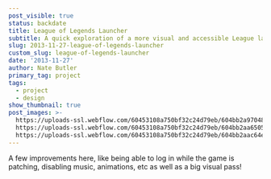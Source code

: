 ```yaml
---
post_visible: true
status: backdate
title: League of Legends Launcher
subtitle: A quick exploration of a more visual and accessible League launcher.
slug: 2013-11-27-league-of-legends-launcher
custom_slug: league-of-legends-launcher
date: '2013-11-27'
author: Nate Butler
primary_tag: project
tags:
  - project
  - design
show_thumbnail: true
post_images: >-
  https://uploads-ssl.webflow.com/60453108a750bf32c24d79eb/604bb2a9704862b3b7e3e5c8_client-launcher-dribbble-preview.png;
  https://uploads-ssl.webflow.com/60453108a750bf32c24d79eb/604bb2aa65053b8df597914e_client-launcher-real-pixels.png;
  https://uploads-ssl.webflow.com/60453108a750bf32c24d79eb/604bb2aac64ea24338ffa728_real-pixels.jpg
---
```

<p>A few improvements here, like being able to log in while the game is patching, disabling music, animations, etc as well as a big visual pass!</p>